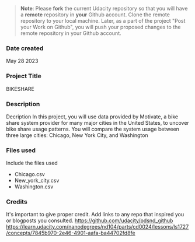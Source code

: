 >**Note**: Please **fork** the current Udacity repository so that you will have a **remote** repository in **your** Github account. Clone the remote repository to your local machine. Later, as a part of the project "Post your Work on Github", you will push your proposed changes to the remote repository in your Github account.

### Date created
May 28 2023
### Project Title
BIKESHARE
### Description
Decription In this project, you will use data provided by Motivate, a bike share system provider for many major cities in the United States, to uncover bike share usage patterns. You will compare the system usage between three large cities: Chicago, New York City, and Washington

### Files used
Include the files used
- Chicago.csv
- New_york_city.csv
- Washington.csv

### Credits
It's important to give proper credit. Add links to any repo that inspired you or blogposts you consulted.
https://github.com/udacity/pdsnd_github
https://learn.udacity.com/nanodegrees/nd104/parts/cd0024/lessons/ls1727/concepts/7845b970-2e46-4901-aafa-ba44702fd8fe
 

